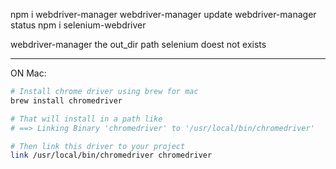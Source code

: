npm i webdriver-manager
webdriver-manager update
webdriver-manager status
npm i selenium-webdriver

webdriver-manager  the out_dir path selenium doest not exists

--- 

ON Mac:

```sh
# Install chrome driver using brew for mac
brew install chromedriver 

# That will install in a path like
# ==> Linking Binary 'chromedriver' to '/usr/local/bin/chromedriver'

# Then link this driver to your project
link /usr/local/bin/chromedriver chromedriver
```